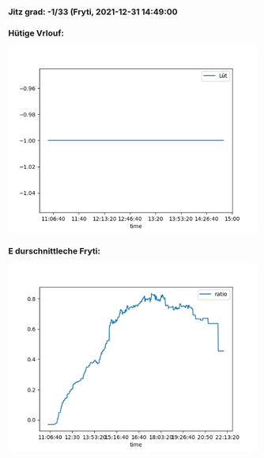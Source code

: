 ### Jitz grad: -1/33 (Fryti, 2021-12-31 14:49:00

### Hütige Vrlouf:
![Graph](Today.png)

### E durschnittleche Fryti:
![Graph](Fryti.png)